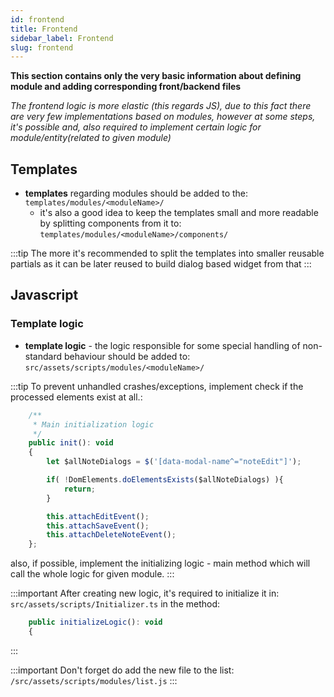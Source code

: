 ```yaml
---
id: frontend
title: Frontend
sidebar_label: Frontend
slug: frontend
---
```


**This section contains only the very basic information about defining module and adding corresponding front/backend files**

*The frontend logic is more elastic (this regards JS), due to this fact there are very few implementations based on modules,
however at some steps, it's possible and, also required to implement certain logic for module/entity(related to given module)*

## Templates

* **templates** regarding modules should be added to the: `templates/modules/<moduleName>/`
  * it's also a good idea to keep the templates small and more readable by splitting components from it to: `templates/modules/<moduleName>/components/`
  
:::tip
The more it's recommended to split the templates into smaller reusable partials as it can be later reused to build dialog based widget from that
:::

## Javascript
### Template logic
* **template logic** - the logic responsible for some special handling of non-standard behaviour should be added to: `src/assets/scripts/modules/<moduleName>/` 

:::tip
To prevent unhandled crashes/exceptions, implement check if the processed elements exist at all.:
````js
    /**
     * Main initialization logic
     */
    public init(): void
    {
        let $allNoteDialogs = $('[data-modal-name^="noteEdit"]');

        if( !DomElements.doElementsExists($allNoteDialogs) ){
            return;
        }

        this.attachEditEvent();
        this.attachSaveEvent();
        this.attachDeleteNoteEvent();
    };
````
also, if possible, implement the initializing logic - main method which will call the whole logic for given module.
:::

:::important
After creating new logic, it's required to initialize it in: `src/assets/scripts/Initializer.ts` in the method:
````js
    public initializeLogic(): void
    {
````
:::

:::important
Don't forget do add the new file to the list: `/src/assets/scripts/modules/list.js`
:::
